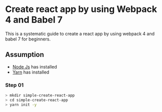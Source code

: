 # Create react app by using Webpack 4 and Babel 7

This is a systematic guide to create a react app by using webpack 4 and babel 7 for beginners.

## Assumption

- [Node Js](https://nodejs.org/en/) has installed
- [Yarn](https://yarnpkg.com/en/) has installed

### Step 01

```sh
> mkdir simple-create-react-app
> cd simple-create-react-app
> yarn init -y
```
